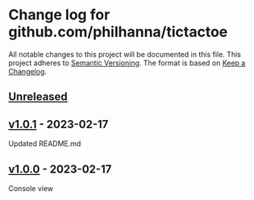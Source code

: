 # Change log for github.com/philhanna/tictactoe
All notable changes to this project will be documented in this file.
This project adheres to [Semantic Versioning].
The format is based on [Keep a Changelog].
	
## [Unreleased]

## [v1.0.1] - 2023-02-17
Updated README.md

## [v1.0.0] - 2023-02-17
Console view


[Semantic Versioning]: http://semver.org
[Keep a Changelog]: http://keepachangelog.com
[Unreleased]: https://github.com/philhanna/tictactoe/compare/v1.0.1..HEAD
[v1.0.1]: https://github.com/philhanna/tictactoe/compare/v1.0.0..v1.0.1
[v1.0.0]: https://github.com/philhanna/tictactoe/compare/7c9eae8..v1.0.0
